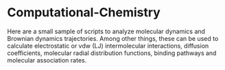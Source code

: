 # Computational-Chemistry

Here are a small sample of scripts to analyze molecular dynamics and Brownian dynamics trajectories. Among other things, these can be used to calculate
electrostatic or vdw (LJ) intermolecular interactions, diffusion coefficients, molecular radial distribution functions, binding pathways and molecular
association rates.
